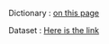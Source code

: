 Dictionary :  [on this page](https://www.kaggle.com/new-york-city/nyc-parking-tickets/data) 

Dataset : [Here is the link](https://www.kaggle.com/new-york-city/nyc-parking-tickets/data)